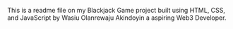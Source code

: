 This is a readme file on my Blackjack Game project built using HTML, CSS, and JavaScript by Wasiu Olanrewaju Akindoyin a aspiring Web3 Developer.
